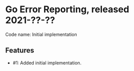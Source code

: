 # Go Error Reporting, released 2021-??-??

Code name: Initial implementation 

## Features

* #1: Added initial implementation.